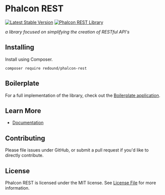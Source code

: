 # Phalcon REST

[![Latest Stable Version](https://poser.pugx.org/redound/phalcon-rest/v/stable)](https://packagist.org/packages/redound/phalcon-rest) 
[![Phalcon REST Library](http://phalconist.com/redound/phalcon-rest/default.svg)](http://phalconist.com/redound/phalcon-rest)

*a library focused on simplifying the creation of RESTful API's*

## Installing

Install using Composer.
````
composer require redound/phalcon-rest
````

## Boilerplate

For a full implementation of the library, check out the [Boilerplate application](https://github.com/redound/phalcon-rest-boilerplate).

## Learn More

- [Documentation](https://redound.gitbooks.io/phalcon-rest/content/index.html)

## Contributing

Please file issues under GitHub, or submit a pull request if you'd like to directly contribute.

## License

Phalcon REST is licensed under the MIT license. See [License File](LICENSE.md) for more information.
